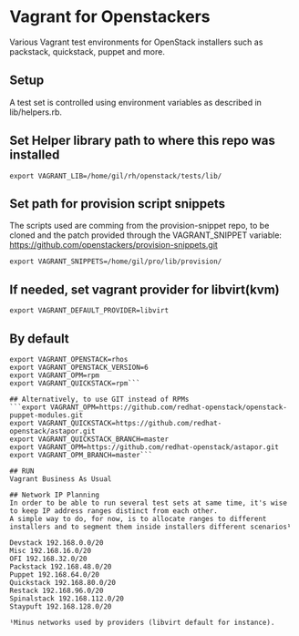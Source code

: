 # Vagrant for Openstackers  
Various Vagrant test environments for OpenStack installers such as packstack, quickstack, puppet and more.     

## Setup  
A test set is controlled using environment variables as described in
lib/helpers.rb.

## Set Helper library path to where this repo was installed  
```export VAGRANT_LIB=/home/gil/rh/openstack/tests/lib/```

## Set path for provision script snippets

The scripts used are comming from the provision-snippet repo, to be cloned and the patch provided through the VAGRANT_SNIPPET variable:  
https://github.com/openstackers/provision-snippets.git  

```export VAGRANT_SNIPPETS=/home/gil/pro/lib/provision/```

## If needed, set vagrant provider for libvirt(kvm) 
```export VAGRANT_DEFAULT_PROVIDER=libvirt```

## By default   
```export VAGRANT_PLATFORM=rhel7
export VAGRANT_OPENSTACK=rhos
export VAGRANT_OPENSTACK_VERSION=6
export VAGRANT_OPM=rpm
export VAGRANT_QUICKSTACK=rpm```

## Alternatively, to use GIT instead of RPMs  
```export VAGRANT_OPM=https://github.com/redhat-openstack/openstack-puppet-modules.git
export VAGRANT_QUICKSTACK=https://github.com/redhat-openstack/astapor.git
export VAGRANT_QUICKSTACK_BRANCH=master
export VAGRANT_OPM=https://github.com/redhat-openstack/astapor.git
export VAGRANT_OPM_BRANCH=master```  

## RUN  
Vagrant Business As Usual

## Network IP Planning
In order to be able to run several test sets at same time, it's wise to keep IP address ranges distinct from each other.
A simple way to do, for now, is to allocate ranges to different installers and to segment them inside installers different scenarios¹

Devstack 192.168.0.0/20 
Misc 192.168.16.0/20
OFI 192.168.32.0/20
Packstack 192.168.48.0/20 
Puppet 192.168.64.0/20 
Quickstack 192.168.80.0/20
Restack 192.168.96.0/20
Spinalstack 192.168.112.0/20
Staypuft 192.168.128.0/20

¹Minus networks used by providers (libvirt default for instance).
